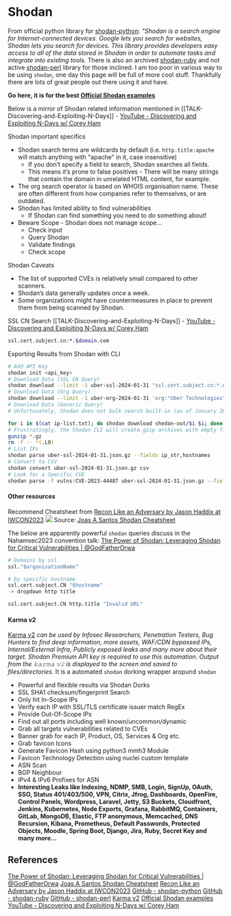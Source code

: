 # Shodan

From official python library for [shodan-python](https://github.com/achillean/shodan-python): *"Shodan is a search engine for Internet-connected devices. Google lets you search for websites, Shodan lets you search for devices. This library provides developers easy access to all of the data stored in Shodan in order to automate tasks and integrate into existing tools.* There is also an archived [shodan-ruby](https://github.com/achillean/shodan-ruby) and not active [shodan-perl](https://github.com/achillean/shodan-perl) library for those inclined. I am too poor in various way to be using  `shodan`, one day this page will be full of more cool stuff. Thankfully there are lots of great people out there using it and have. 


**Go here, it is for the best [Official Shodan examples](https://www.shodan.io/search/examples)**

Below is a mirror of Shodan related information mentioned in [[TALK-Discovering-and-Exploiting-N-Days]] - [YouTube - Discovering and Exploiting N-Days w/ Corey Ham](https://www.youtube.com/watch?v=YxEEEOh6pc0)

Shodan important specifics 
- Shodan search terms are wildcards by default (i.e. `http.title:apache` will match anything with "apache" in it, case insensitive)
	- If you don’t specify a field to search, Shodan searches all fields. 
	- This means it’s prone to false positives - There will be many strings that contain the domain in unrelated HTML content, for example.
- The org search operator is based on WHOIS organisation name. These are often different from how companies refer to themselves, or are outdated. 
- Shodan has limited ability to find vulnerabilities
	- If Shodan can find something you need to do something about!
- Beware Scope - Shodan does not manage scope...
	- Check input
	- Query Shodan
	- Validate findings 
	- Check scope

Shodan Caveats
- The list of supported CVEs is relatively small compared to other scanners.
- Shodan’s data generally updates once a week.
- Some organizations might have countermeasures in place to prevent them from being scanned by Shodan.

SSL CN Search [[TALK-Discovering-and-Exploiting-N-Days]] - [YouTube - Discovering and Exploiting N-Days w/ Corey Ham](https://www.youtube.com/watch?v=YxEEEOh6pc0)
```bash
ssl.cert.subject.cn:*.$domain.com
```

Exporting Results from Shodan with CLI
```bash
# Add API Key
shodan init <api_key>
# Download Data (SSL CN Query)
shodan download --limit -1 uber-ssl-2024-01-31 "ssl.cert.subject.cn:*.uber.com"
# Download Data (Org Query)
shodan download --limit -1 uber-org-2024-01-31 'org:"Uber Technologies"'
# Download Data (Generic Query)
# Unfortunately, Shodan does not bulk search built-in (as of January 2024). However, we can use command-line scripting to do our own bulk searches.

for i in $(cat ip-list.txt); do shodan download shodan-out/$i $i; done
# Frustratingly, the Shodan CLI will create gzip archives with empty files. We can remove these after the batch finishes:
gunzip *.gz
rm -f -- *(.L0)
# ​List IPs
shodan parse uber-ssl-2024-01-31.json.gz --fields ip_str,hostnames
# Convert to CSV
shodan convert uber-ssl-2024-01-31.json.gz csv
# Look for a Specific CVE
shodan parse -f vulns:CVE-2023-44487 uber-ssl-2024-01-31.json.gz --fields ip_str,hostnames
```




#### Other resources

Recommend Cheatsheet from [Recon Like an Adversary by Jason Haddix at IWCON2023](https://www.youtube.com/watch?v=nGs8pWIj5k4)
![](shodan-cs-Joas-A-Santos-Linkedin.jpeg)
Source: [Joas A Santos Shodan Cheatsheet](https://www.linkedin.com/feed/update/urn:li:activity:7073267561278095361/)

The below are apparently powerful `shodan` queries discuss in the Nahamsec2023 convention talk: [The Power of Shodan: Leveraging Shodan for Critical Vulnerabilities | @GodFatherOrwa](https://www.youtube.com/watch?v=WgMGLlpznao)
```python
# Domains by ssl
ssl."$organisationName"

# by specific hostname
ssl.cert.subject.CN "$hostname"
-> dropdown http title

ssl.cert.subject.CN http.title "Invalid URL"
```

#### Karma v2

[Karma v2](https://github.com/Dheerajmadhukar/karma_v2) *can be used by Infosec Researchers, Penetration Testers, Bug Hunters to find deep information, more assets, WAF/CDN bypassed IPs, Internal/External Infra, Publicly exposed leaks and many more about their target. Shodan Premium API key is required to use this automation. Output from the 𝚔𝚊𝚛𝚖𝚊 𝚟𝟸 is displayed to the screen and saved to files/directories.* It is a automated `shodan` dorking wrapper aropund `shodan` 
- Powerful and flexible results via Shodan Dorks
- SSL SHA1 checksum/fingerprint Search
- Only hit In-Scope IPs
- Verify each IP with SSL/TLS certificate issuer match RegEx
- Provide Out-Of-Scope IPs
- Find out all ports including well known/uncommon/dynamic
- Grab all targets vulnerabilities related to CVEs
- Banner grab for each IP, Product, OS, Services & Org etc.
- Grab favicon Icons
- Generate Favicon Hash using python3 mmh3 Module
- Favicon Technology Detection using nuclei custom template
- ASN Scan
- BGP Neighbour
- IPv4 & IPv6 Profixes for ASN
- **Interesting Leaks like Indexing, NDMP, SMB, Login, SignUp, OAuth, SSO, Status 401/403/500, VPN, Citrix, Jfrog, Dashboards, OpenFire, Control Panels, Wordpress, Laravel, Jetty, S3 Buckets, Cloudfront, Jenkins, Kubernetes, Node Exports, Grafana, RabbitMQ, Containers, GitLab, MongoDB, Elastic, FTP anonymous, Memcached, DNS Recursion, Kibana, Prometheus, Default Passwords, Protected Objects, Moodle, Spring Boot, Django, Jira, Ruby, Secret Key and many more...**

## References

[The Power of Shodan: Leveraging Shodan for Critical Vulnerabilities | @GodFatherOrwa](https://www.youtube.com/watch?v=WgMGLlpznao)
[Joas A Santos Shodan Cheatsheet](https://www.linkedin.com/feed/update/urn:li:activity:7073267561278095361/)
[Recon Like an Adversary by Jason Haddix at IWCON2023](https://www.youtube.com/watch?v=nGs8pWIj5k4)
[GitHub - shodan-python](https://github.com/achillean/shodan-python) 
[GitHub - shodan-ruby](https://github.com/achillean/shodan-ruby) 
[GitHub - shodan-perl](https://github.com/achillean/shodan-perl)
[Karma v2](https://github.com/Dheerajmadhukar/karma_v2) 
[Official Shodan examples](https://www.shodan.io/search/examples)
[YouTube - Discovering and Exploiting N-Days w/ Corey Ham](https://www.youtube.com/watch?v=YxEEEOh6pc0)